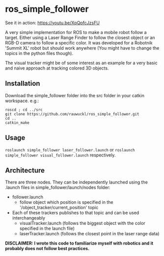 # ros_simple_follower
See it in action: https://youtu.be/XpQpfcJzsFU

A very simple implementation for ROS to make a mobile robot follow a target. Either using a Laser Range Finder to follow the closest object or an RGB-D camera to follow a specific color. It was developed for a Robotnik 'Summit XL' robot but should work anywhere (You might have to change the topics in the python files though). 

The visual tracker might be of some interest as an example for a very basic and naive approach at tracking colored 3D objects. 

## Installation
Download the simple_follower folder into the src folder in your catkin workspace. e.g.:
```
roscd ; cd ../src
git clone https://github.com/rauwuckl/ros_simple_follower.git
cd ..
catkin_make
```

## Usage
`roslaunch simple_follower laser_follower.launch` or `roslaunch simple_follower visual_follower.launch` respectively. 

## Architecture
There are three nodes. They can be independently launched using the .launch files in simple_follower/launch/nodes folder:
- follower.launch
  - follow object which position is specified in the '/object_tracker/current_position' topic
- Each of these trackers publishes to that topic and can be used interchangeably
  - visualTracker.launch (follows the biggest object with the color specified in the launch file)
  - laserTracker.launch (follows the closest point in the laser range data)
  
**DISCLAIMER: I wrote this code to familiarize myself with robotics and it probably does not follow best practices.**

